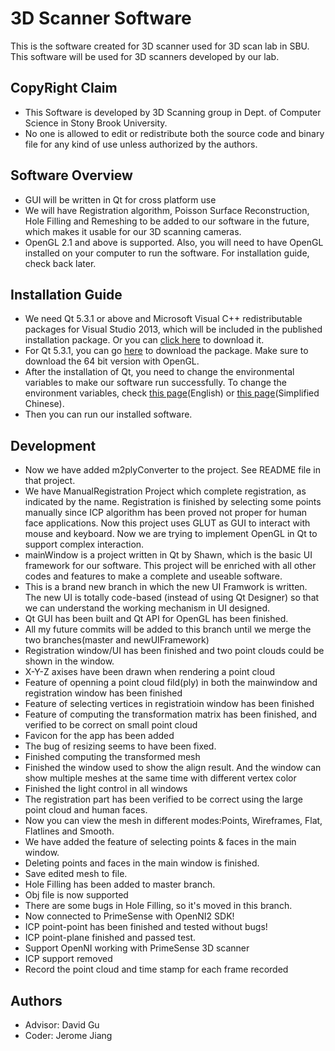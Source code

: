 3D Scanner Software
=================

This is the software created for 3D scanner used for 3D scan lab in SBU. This software will be used for 3D scanners developed by our lab.

CopyRight Claim
----
* This Software is developed by 3D Scanning group in Dept. of Computer Science in Stony Brook University. 
* No one is allowed to edit or redistribute both the source code and binary file for any kind of use unless authorized by the authors.

Software Overview
---
* GUI will be written in Qt for cross platform use
* We will have Registration algorithm, Poisson Surface Reconstruction, Hole Filling and Remeshing to be added to our software in the future, which makes it usable for our 3D scanning cameras.
* OpenGL 2.1 and above is supported. Also, you will need to have OpenGL installed on your computer to run the software. For installation guide, check back later.

Installation Guide
---
* We need Qt 5.3.1 or above and Microsoft Visual C++ redistributable packages for Visual Studio 2013, which will be included in the published installation package. Or you can [click here](http://www.microsoft.com/en-us/download/details.aspx?id=40784) to download it.
* For Qt 5.3.1, you can go [here](http://qt-project.org/downloads) to download the package. Make sure to download the 64 bit version with OpenGL.
* After the installation of Qt, you need to change the environmental variables to make our software run successfully. To change the environment variables, check [this page](https://www.java.com/en/download/help/path.xml)(English) or [this page](https://www.java.com/zh_CN/download/help/path.xml)(Simplified Chinese).
* Then you can run our installed software.

Development
---
* Now we have added m2plyConverter to the project. See README file in that project.
* We have ManualRegistration Project which complete registration, as indicated by the name. Registration is finished by selecting some points manually since ICP algorithm has been proved not proper for human face applications. Now this project uses GLUT as GUI to interact with mouse and keyboard. Now we are trying to implement OpenGL in Qt to support complex interaction.
* mainWindow is a project written in Qt by Shawn, which is the basic UI framework for our software. This project will be enriched with all other codes and features to make a complete and useable software.
* This is a brand new branch in which the new UI Framwork is written. The new UI is totally code-based (instead of using Qt Designer) so that we can understand the working mechanism in UI designed.
* Qt GUI has been built and Qt API for OpenGL has been finished.
* All my future commits will be added to this branch until we merge the two branches(master and newUIFramework)
* Registration window/UI has been finished and two point clouds could be shown in the window. 
* X-Y-Z axises have been drawn when rendering a point cloud
* Feature of openning a point cloud fild(ply) in both the mainwindow and registration window has been finished
* Feature of selecting vertices in registratioin window has been finished
* Feature of computing the transformation matrix has been finished, and verified to be correct on small point cloud
* Favicon for the app has been added
* The bug of resizing seems to have been fixed.
* Finished computing the transformed mesh
* Finished the window used to show the align result. And the window can show multiple meshes at the same time with different vertex color
* Finished the light control in all windows
* The registration part has been verified to be correct using the large point cloud and human faces.
* Now you can view the mesh in different modes:Points, Wireframes, Flat, Flatlines and Smooth.
* We have added the feature of selecting points & faces in the main window.
* Deleting points and faces in the main window is finished.
* Save edited mesh to file.
* Hole Filling has been added to master branch.
* Obj file is now supported
* There are some bugs in Hole Filling, so it's moved in this branch.
* Now connected to PrimeSense with OpenNI2 SDK!
* ICP point-point has been finished and tested without bugs!
* ICP point-plane finished and passed test.
* Support OpenNI working with PrimeSense 3D scanner
* ICP support removed
* Record the point cloud and time stamp for each frame recorded

Authors
---
* Advisor: David Gu
* Coder: Jerome Jiang

